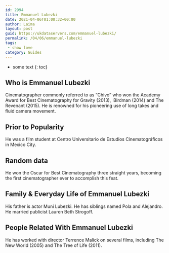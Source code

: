 ```yaml
---
id: 2994
title: Emmanuel Lubezki
date: 2021-04-06T01:00:32+00:00
author: Laima
layout: post
guid: https://ukdataservers.com/emmanuel-lubezki/
permalink: /04/06/emmanuel-lubezki
tags:
 - show love
category: Guides
---
```


* some text
{: toc}


## Who is Emmanuel Lubezki
                  
                  
                  
Cinematographer commonly referred to as &#8220;Chivo&#8221; who won the Academy Award for Best Cinematography for Gravity (2013),  Birdman (2014) and The Revenant (2015). He is renowned for his pioneering use of long takes and fluid camera movement.
                  
              
            
              
            
                
                
                
## Prior to Popularity
                  
                  
                  
He was a film student at Centro Universitario de Estudios Cinematográficos in Mexico City.
                  
              
            
              
            
                
                
                
## Random data
                  
                  
                  
He won the Oscar for Best Cinematography three straight years, becoming the first cinematographer ever to accomplish this feat. 
                  
              
            
              
            
                
                
                
## Family & Everyday Life of Emmanuel Lubezki
                  
                  
                  
His father is actor Muni Lubezki. He has siblings named Pola and Alejandro. He married publicist Lauren Beth Strogoff. 
                  
              
            
              
            
                
                
                
## People Related With Emmanuel Lubezki
                  
                  
                  
He has worked with director Terrence Malick on several films, including The New World (2005) and The Tree of Life (2011). 
                  
              
            
              
            
                
              
            
              
              
            
            
              
            
          
          
          